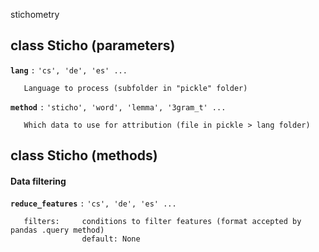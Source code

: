 stichometry

## class Sticho (parameters)

**`lang`** `:`      ``'cs', 'de', 'es' ...``  
```
   Language to process (subfolder in "pickle" folder)  
```

**`method`** `:`     ``'sticho', 'word', 'lemma', '3gram_t' ...``  
```
   Which data to use for attribution (file in pickle > lang folder)
```

## class Sticho (methods)

#### Data filtering

**`reduce_features`** `:`      ``'cs', 'de', 'es' ...``  
```
   filters:     conditions to filter features (format accepted by pandas .query method)
                default: None
```
